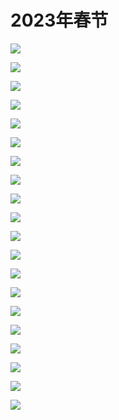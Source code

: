 # 2023年春节

![](https://8.z.wiki/autoupload/20230204/Iwh4.1082X1732-IMG_2375.JPG)

![](https://4.z.wiki/autoupload/20230204/pldQ.4032X3024-IMG_2403.JPG)

![](https://0.z.wiki/autoupload/20230204/pzDR.3025X4032-IMG_2466.JPG)

![](https://7.z.wiki/autoupload/20230204/Z9w4.4032X2885-IMG_2472.jpg)

![](https://4.z.wiki/autoupload/20230204/qpqu.3419X2321-IMG_2475.JPG)

![](https://4.z.wiki/autoupload/20230204/S4Rp.2457X3024-IMG_2511.JPG)

![](https://5.z.wiki/autoupload/20230204/25de.3024X4032-IMG_2516.JPG)

![](https://9.z.wiki/autoupload/20230204/yeVy.4032X3024-IMG_2517.JPG)

![](https://5.z.wiki/autoupload/20230204/i5ql.3071X2728-IMG_2519.JPG)

![](https://3.z.wiki/autoupload/20230204/GK6N.4160X2773-IMG_2520.JPG)

![](https://3.z.wiki/autoupload/20230204/olhq.4160X2340-IMG_2544.JPG)

![](https://7.z.wiki/autoupload/20230204/j9Yp.903X1023-IMG_2548.jpg)

![](https://4.z.wiki/autoupload/20230204/wQc2.3024X4032-IMG_2572.JPG)

![](https://2.z.wiki/autoupload/20230204/5c2Z.3024X4032-IMG_2573.JPG)

![](https://3.z.wiki/autoupload/20230204/5Nqn.3001X2250-IMG_2600.JPG)

![](https://7.z.wiki/autoupload/20230204/Cagv.4160X3120-IMG_2607.JPG)

![](https://0.z.wiki/autoupload/20230204/ylDF.4160X3617-IMG_2608.JPG)

![](https://4.z.wiki/autoupload/20230204/tGkL.4160X2773-IMG_2609.JPG)

![](https://8.z.wiki/autoupload/20230204/OqP3.3024X4032-IMG_2410.JPG)

![](https://2.z.wiki/autoupload/20230204/eJpn.3383X2815-IMG_2518.JPG)
